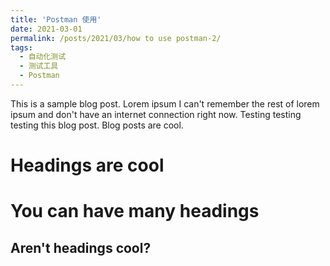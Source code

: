 ```yaml
---
title: 'Postman 使用'
date: 2021-03-01
permalink: /posts/2021/03/how to use postman-2/
tags:
  - 自动化测试
  - 测试工具
  - Postman
---
```


This is a sample blog post. Lorem ipsum I can't remember the rest of lorem ipsum and don't have an internet connection right now. Testing testing testing this blog post. Blog posts are cool.

Headings are cool
======

You can have many headings
======

Aren't headings cool?
------